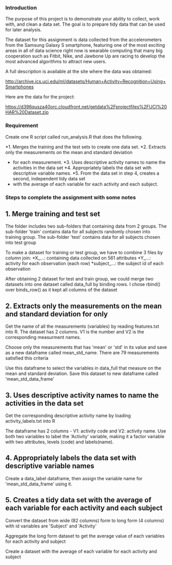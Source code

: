 ### Introduction

The purpose of this project is to demonstrate your ability to collect, 
work with, and clean a data set. The goal is to prepare tidy data that 
can be used for later analysis. 

The dataset for this assignment is data collected from the accelerometers 
from the Samsung Galaxy S smartphone, featuring one of the most exciting 
areas in all of data science right now is wearable computing that many big 
cooperation such as Fitbit, Nike, and Jawbone Up are racing to develop the 
most advanced algorithms to attract new users. 

A full description is available at the site where the data was obtained:

http://archive.ics.uci.edu/ml/datasets/Human+Activity+Recognition+Using+Smartphones

Here are the data for the project:

https://d396qusza40orc.cloudfront.net/getdata%2Fprojectfiles%2FUCI%20HAR%20Dataset.zip


### Requirement

Create one R script called run_analysis.R that does the following.

*1. Merges the training and the test sets to create one data set.
*2. Extracts only the measurements on the mean and standard deviation 
*   for each measurement.
*3. Uses descriptive activity names to name the activities in the data set
*4. Appropriately labels the data set with descriptive variable names.
*5. From the data set in step 4, creates a second, independent tidy data set
*   with the average of each variable for each activity and each subject.

### Steps to complete the assignment with some notes

## 1. Merge training and test set

The folder includes two sub-folders that containing data from 2 groups. 
The sub-folder 'train' contains data for all subjects randomly chosen into training
group. The sub-folder 'test' contains data for all subjects chosen into test group

To make a dataset for training or test group, we have to combine 3 files by column join: 
*X_...: containing data collected on 561 attributes
*Y_...: activity for each observation (each row)
*subject_...: the subject id of each observation

After obtaining 2 dataset for test and train group, we could merge two datasets 
into one dataset called data_full  by binding rows. I chose rbind() over 
binds_row() as it kept all columns of the dataset

## 2. Extracts only the measurements on the mean and standard deviation for only

Get the name of all the measurements (variables) by reading features.txt into R. 
The dataset has 2 columns. V1 is the number and V2 is the corresponding measurment
names. 

Choose only the measurements that has 'mean' or 'std' in its value and save as 
a new dataframe called mean_std_name. There are 79 measurements satisfied this criteria

Use this dataframe to select the variables in data_full that measure on the mean and 
standard deviation. Save this dataset to new dataframe called 'mean_std_data_frame'

## 3. Uses descriptive activity names to name the activities in the data set

Get the corresponding descriptive activity name by loading activity_labels.txt into R

The dataframe has 2 columns - V1: activity code and V2: activity name. Use both 
two variables to label the 'Activity' variable, making it a factor variable with
two attributes, levels (code) and labels(name).

## 4. Appropriately labels the data set with descriptive variable names

Create a data_label dataframe, then assign the variable name for 'mean_std_data_frame' 
using it. 

## 5. Creates a tidy data set with the average of each variable for each activity and each subject

Convert the dataset from wide (82 columns) form to long form (4 columns) with
id variables are 'Subject' and 'Activity'

Aggregate the long form dataset to get the average value of each variables 
for each activity and subject

Create a dataset with the average of each variable for each activity and subject






